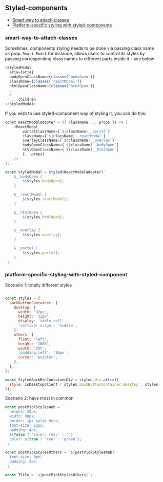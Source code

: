 ## Styled-components

* [Smart way to attach classes](#smart-way-to-attach-classes)
* [Platform-specific styling with styled-components](#platform-specific-styling-with-styled-component)

### smart-way-to-attach-classes

Sometimes, components styling needs to be done via passing class name as prop. `React-Modal` for instance, allows users to control
its styles by passing corresponding class names to different parts inside it - see below

```js
<StyledModal 
  aria={aria} 
  bodyOpenClassName={classes('bodyOpen')} 
  className={classes('reactModal')} 
  htmlOpenClassName={classes('htmlOpen')}
  ...
  >
   ...children
</StyledModal>
```

If you wish to use styled-component way of styling it, you can do this:

```js
const ReactModalAdapter = ({ className, ...props }) => (
	<ReactModal
		portalClassName={`${className}__portal`}
		className={`${className}__reactModal`}
		overlayClassName={`${className}__overlay`}
		bodyOpenClassName={`${className}__bodyOpen`}
		htmlOpenClassName={`${className}__htmlOpen`}
		{...props}
	/>
);

const StyledModal = styled(ReactModalAdapter)`
	&__bodyOpen {
		${styles.bodyOpen};
	}

	&__reactModal {
		${styles.reactModal};
	}

	&__htmlOpen {
		${styles.htmlOpen};
	}

	&__overlay {
		${styles.overlay};
	}

	&__portal {
		${styles.portal};
	}
`;
```

### platform-specific-styling-with-styled-component
Scenario 1: totally different styles
```js

const styles = {
  backButtonContainer: {
    desktop: {
      width: '32px',
      height: '32px',
      display: 'table-cell',
      'vertical-align': 'middle',
    },
    others: {
      float: 'left',
      height: '100%',
      width: '25%',
      'padding-left': '16px',
      cursor: 'pointer',
    },
  },
};

const StyledBackBtnContainerDiv = styled.div.attrs({
  style: isDesktopClient ? styles.backButtonContainer.desktop : styles.backButtonContainer.others
});
```
Scenario 2: have most in common
```js
const postPickStylesWeb = `
  height: 20px;
  width: 80px;
  border: 1px solid #ccc;
  font-size: 12px;
  padding: 4px;
  ${false ? 'color: red;' : ''}
  color: ${true ? 'red' : 'green'};
`;

const postPickStylesOthers = `${postPickStylesWeb}
  font-size: 9px;
  padding: 2px;
`;

const Title = `${postPickStylesOthers}`;
```






